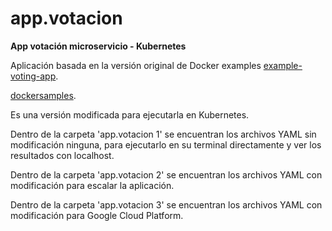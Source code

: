 # app.votacion
**App votación microservicio - Kubernetes**

Aplicación basada en la versión original de Docker examples [example-voting-app](https://github.com/dockersamples/example-voting-app). 

[dockersamples](https://github.com/dockersamples).

Es una versión modificada para ejecutarla en Kubernetes.

Dentro de la carpeta 'app.votacion 1' se encuentran los archivos YAML sin modificación ninguna, para ejecutarlo en su terminal directamente y ver los resultados con localhost.

Dentro de la carpeta 'app.votacion 2' se encuentran los archivos YAML con modificación para escalar la aplicación.

Dentro de la carpeta 'app.votacion 3' se encuentran los archivos YAML con modificación para Google Cloud Platform.
